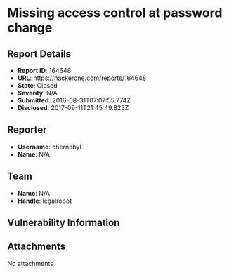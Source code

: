 # Missing access control at password change

## Report Details
- **Report ID**: 164648
- **URL**: https://hackerone.com/reports/164648
- **State**: Closed
- **Severity**: N/A
- **Submitted**: 2016-08-31T07:07:55.774Z
- **Disclosed**: 2017-09-11T21:45:49.823Z

## Reporter
- **Username**: chernobyl
- **Name**: N/A

## Team
- **Name**: N/A
- **Handle**: legalrobot

## Vulnerability Information


## Attachments
No attachments
